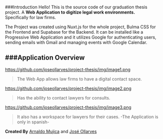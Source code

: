 ###Introduction
Hello! This is the source code of our graduation thesis project. A **Web Application to digitize legal work environments.** Specifically for law firms.

The Project was created using Nuxt.js for the whole project, Bulma CSS for the Frontend and Supabase for the Backend. It can be installed like a Progressive Web Application and it utilizes Google for authenticating users, sending emails with Gmail and managing events with Google Calendar.

###Application Overview
----
https://github.com/joseollarves/project-thesis/img/image1.png

> The Web App allows law firms to have a digital contact space.

https://github.com/joseollarves/project-thesis/img/image2.png

> Has the ability to contact lawyers for consults.

https://github.com/joseollarves/project-thesis/img/image3.png

> It also has a workspace for lawyers for their cases.
> -The Application is only in spanish-

**Created By** [Arnaldo Mujica](https://github.com/Retro0w0) and [José Ollarves](https://github.com/joseollarves)